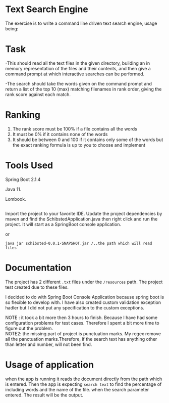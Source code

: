 # Text Search Engine 
The exercise is to write a command line driven text search engine, usage being:

# Task
 -This should read all the text files in the given directory, building an in memory representation of the
  files and their contents, and then give a command prompt at which interactive searches can be
  performed.
  
-The search should take the words given on the command prompt and return a list of the top 10
 (max) matching filenames in rank order, giving the rank score against each match.  
 
 # Ranking
 1. The rank score must be 100% if a file contains all the words
 2. It must be 0% if it contains none of the words
 3. It should be between 0 and 100 if it contains only some of the words ­ but the exact ranking
 formula is up to you to choose and implement
 
# Tools Used

Spring Boot 2.1.4

Java 11.

Lombook.


## 

Import the project to your favorite IDE. Update the project dependencies by maven and find the SchibstedApplication.java 
then right click and run the project. It will start as a SpringBoot console application. 

or 

`java ­jar schibsted-0.0.1-SNAPSHOT.jar /..the path which will read files`   

# Documentation

The project has 2 different `.txt` files under the `/resources` path. The project test 
created due to these files.

I decided to do with Spring Boot Console Application because spring boot is so flexible to develop with. 
I have also created custom validation exception hadler but I did not put any specification to the custom exceptions.

NOTE : it took a bit more then 3 hours to finish. Because I have had some configuration problems for test cases. Therefore I spent a bit more time to figure out the problem.  
NOTE2: the missing part of project is punctuation marks. My regex remove all the panctuation marks.Therefore, if the search text has anything other than letter and number, will not been find. 

# Usage of application 

when the app is running it reads the document directly from the path which is entered. Then the app
is expecting `search text` to find the percentage of including words and the name of the file. when the search parameter entered. The result will be the output. 


